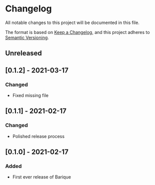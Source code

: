 # Changelog

All notable changes to this project will be documented in this file.

The format is based on [Keep a Changelog](https://keepachangelog.com/en/1.0.0/),
and this project adheres to [Semantic Versioning](https://semver.org/spec/v2.0.0.html).

## Unreleased

## [0.1.2] - 2021-03-17

### Changed

- Fixed missing file

## [0.1.1] - 2021-02-17

### Changed

- Polished release process

## [0.1.0] - 2021-02-17

### Added

- First ever release of Barique
